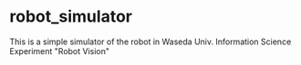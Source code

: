 # robot_simulator
This is a simple simulator of the robot in Waseda Univ. Information Science Experiment "Robot Vision"
